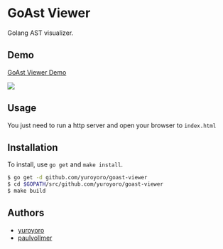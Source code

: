 GoAst Viewer
================================================================

Golang AST visualizer.

## Demo

[GoAst Viewer Demo](https://paulvollmer.net/goast-viewer/index.html)

![](https://raw.githubusercontent.com/yuroyoro/goast-viewer/master/goast-viewer.png)


## Usage

You just need to run a http server and open your browser to `index.html`


## Installation

To install, use `go get` and `make install`.

```bash
$ go get -d github.com/yuroyoro/goast-viewer
$ cd $GOPATH/src/github.com/yuroyoro/goast-viewer
$ make build
```

## Authors

- [yuroyoro](https://github.com/yuroyoro)
- [paulvollmer](https://github.com/paulvollmer)
